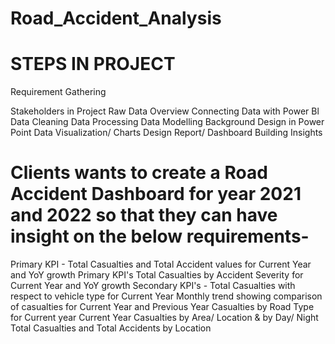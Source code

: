 # Road_Accident_Analysis

# STEPS IN PROJECT
Requirement Gathering

Stakeholders in Project
Raw Data Overview
Connecting Data with Power Bl
Data Cleaning
Data Processing
Data Modelling
Background Design in Power Point
Data Visualization/ Charts Design
Report/ Dashboard Building
Insights


# Clients wants to create a Road Accident Dashboard for year 2021 and 2022 so that they can have insight on the below requirements-
Primary KPI - Total Casualties and Total Accident values for Current Year and YoY growth
Primary KPI's Total Casualties by Accident Severity for Current Year and YoY growth
Secondary KPI's - Total Casualties with respect to vehicle type for Current Year
Monthly trend showing comparison of casualties for Current Year and Previous Year
Casualties by Road Type for Current year
Current Year Casualties by Area/ Location & by Day/ Night
Total Casualties and Total Accidents by Location

